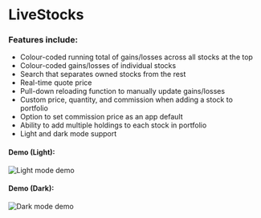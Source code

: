 # LiveStocks

### Features include:
* Colour-coded running total of gains/losses across all stocks at the top
* Colour-coded gains/losses of individual stocks
* Search that separates owned stocks from the rest
* Real-time quote price
* Pull-down reloading function to manually update gains/losses
* Custom price, quantity, and commission when adding a stock to portfolio
* Option to set commission price as an app default
* Ability to add multiple holdings to each stock in portfolio
* Light and dark mode support

#### Demo (Light):
![Light mode demo](https://github.com/kravchenkoalina/LiveStocks/blob/assets/light.gif)
#### Demo (Dark):
![Dark mode demo](https://github.com/kravchenkoalina/LiveStocks/blob/assets/dark.gif)
